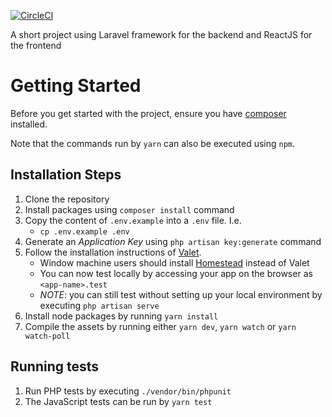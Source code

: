 [![CircleCI](https://circleci.com/gh/sachungo/movies/tree/master.svg?style=svg)](https://circleci.com/gh/sachungo/movies/tree/master)

A short project using Laravel framework for the backend and ReactJS for the frontend

# Getting Started

Before you get started with the project, ensure you have [composer](https://getcomposer.org/download/) installed.

Note that the commands run by `yarn` can also be executed using `npm`.

## Installation Steps
1. Clone the repository
2. Install packages using `composer install` command
3. Copy the content of `.env.example` into a `.env` file. I.e.
   - `cp .env.example .env`
4. Generate an *Application Key* using `php artisan key:generate` command
5. Follow the installation instructions of [Valet](https://laravel.com/docs/5.6/valet#installation).
   - Window machine users should install [Homestead](https://laravel.com/docs/5.6/homestead) instead of Valet
   - You can now test locally by accessing your app on the browser as `<app-name>.test`
   - _NOTE_: you can still test without setting up your local environment by executing `php artisan serve`
6. Install node packages by running `yarn install`
7. Compile the assets by running either `yarn dev`, `yarn watch` or `yarn watch-poll`

## Running tests
1. Run PHP tests by executing `./vendor/bin/phpunit`
2. The JavaScript tests can be run by `yarn test`
